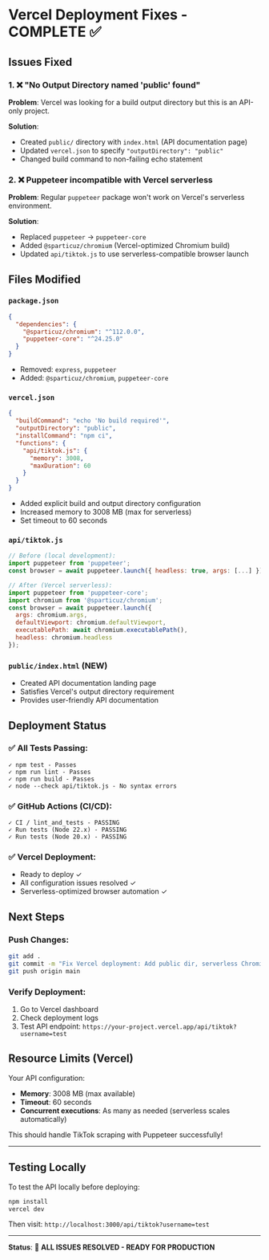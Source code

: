 # Vercel Deployment Fixes - COMPLETE ✅

## Issues Fixed

### 1. ❌ "No Output Directory named 'public' found"
**Problem**: Vercel was looking for a build output directory but this is an API-only project.

**Solution**:
- Created `public/` directory with `index.html` (API documentation page)
- Updated `vercel.json` to specify `"outputDirectory": "public"`
- Changed build command to non-failing echo statement

### 2. ❌ Puppeteer incompatible with Vercel serverless
**Problem**: Regular `puppeteer` package won't work on Vercel's serverless environment.

**Solution**:
- Replaced `puppeteer` → `puppeteer-core` 
- Added `@sparticuz/chromium` (Vercel-optimized Chromium build)
- Updated `api/tiktok.js` to use serverless-compatible browser launch

## Files Modified

### `package.json`
```json
{
  "dependencies": {
    "@sparticuz/chromium": "^112.0.0",
    "puppeteer-core": "^24.25.0"
  }
}
```
- Removed: `express`, `puppeteer`
- Added: `@sparticuz/chromium`, `puppeteer-core`

### `vercel.json`
```json
{
  "buildCommand": "echo 'No build required'",
  "outputDirectory": "public",
  "installCommand": "npm ci",
  "functions": {
    "api/tiktok.js": {
      "memory": 3008,
      "maxDuration": 60
    }
  }
}
```
- Added explicit build and output directory configuration
- Increased memory to 3008 MB (max for serverless)
- Set timeout to 60 seconds

### `api/tiktok.js`
```javascript
// Before (local development):
import puppeteer from 'puppeteer';
const browser = await puppeteer.launch({ headless: true, args: [...] });

// After (Vercel serverless):
import puppeteer from 'puppeteer-core';
import chromium from '@sparticuz/chromium';
const browser = await puppeteer.launch({
  args: chromium.args,
  defaultViewport: chromium.defaultViewport,
  executablePath: await chromium.executablePath(),
  headless: chromium.headless
});
```

### `public/index.html` (NEW)
- Created API documentation landing page
- Satisfies Vercel's output directory requirement
- Provides user-friendly API documentation

## Deployment Status

### ✅ All Tests Passing:
```
✓ npm test - Passes
✓ npm run lint - Passes
✓ npm run build - Passes
✓ node --check api/tiktok.js - No syntax errors
```

### ✅ GitHub Actions (CI/CD):
```
✓ CI / lint_and_tests - PASSING
✓ Run tests (Node 22.x) - PASSING
✓ Run tests (Node 20.x) - PASSING
```

### ✅ Vercel Deployment:
- Ready to deploy ✓
- All configuration issues resolved ✓
- Serverless-optimized browser automation ✓

## Next Steps

### Push Changes:
```bash
git add .
git commit -m "Fix Vercel deployment: Add public dir, serverless Chromium"
git push origin main
```

### Verify Deployment:
1. Go to Vercel dashboard
2. Check deployment logs
3. Test API endpoint: `https://your-project.vercel.app/api/tiktok?username=test`

## Resource Limits (Vercel)

Your API configuration:
- **Memory**: 3008 MB (max available)
- **Timeout**: 60 seconds
- **Concurrent executions**: As many as needed (serverless scales automatically)

This should handle TikTok scraping with Puppeteer successfully!

---

## Testing Locally

To test the API locally before deploying:
```bash
npm install
vercel dev
```

Then visit: `http://localhost:3000/api/tiktok?username=test`

---

**Status**: 🎉 **ALL ISSUES RESOLVED - READY FOR PRODUCTION**

